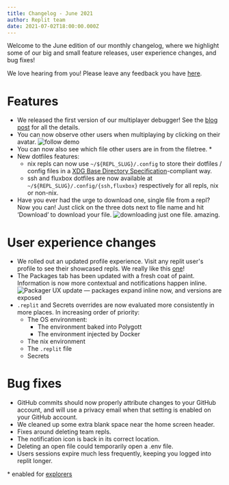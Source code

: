 ```yaml
---
title: Changelog - June 2021
author: Replit team
date: 2021-07-02T18:00:00.000Z
---
```

Welcome to the June edition of our monthly changelog, where we highlight some of our big and small feature releases, user experience changes, and bug fixes!


We love hearing from you! Please leave any feedback you have [here](https://replit.canny.io/general-feedback).

# Features

- We released the first version of our multiplayer debugger! See the [blog post](https://blog.replit.com/multiplayer-debugging) for all the details.
- You can now observe other users when multiplaying by clicking on their avatar. ![follow demo](images/changelog/follow-demo.gif)
- You can now also see which file other users are in from the filetree. *
- New dotfiles features:
  * nix repls can now use `~/${REPL_SLUG}/.config` to store their dotfiles / config files in a [XDG Base Directory Specification](https://specifications.freedesktop.org/basedir-spec/basedir-spec-latest.html)-compliant way.
  * ssh and fluxbox dotfiles are now available at `~/${REPL_SLUG}/.config/{ssh,fluxbox}` respectively for all repls, nix or non-nix.
- Have you ever had the urge to download one, single file from a repl? Now you can! Just click on the three dots next to file name and hit ‘Download’ to download your file. ![downloading just one file. amazing.](images/changelog/single-file-download.gif)

# User experience changes
- We rolled out an updated profile experience. Visit any replit user's profile to see their showcased repls. We really like this [one](https://replit.com/@LeviathanCoding?showcase=2)!
- The Packages tab has been updated with a fresh coat of paint. Information is now more contextual and notifications happen inline. 
  ![Packager UX update — packages expand inline now, and versions are exposed](images/changelog/packager-updates.png)
- `.replit` and Secrets overrides are now evaluated more consistently in more places. In increasing order of priority:
  - The OS environment:
    - The environment baked into Polygott
    - The environment injected by Docker
  - The nix environment
  - The `.replit` file
  - Secrets



# Bug fixes

- GitHub commits should now properly attribute changes to your GitHub account, and will use a privacy email when that setting is enabled on your GitHub account.
- We cleaned up some extra blank space near the home screen header.
- Fixes around deleting team repls.
- The notification icon is back in its correct location.
- Deleting an open file could temporarily open a .env file.
- Users sessions expire much less frequently, keeping you logged into replit longer.


\* enabled for [explorers](https://docs.replit.com/misc/explorer)